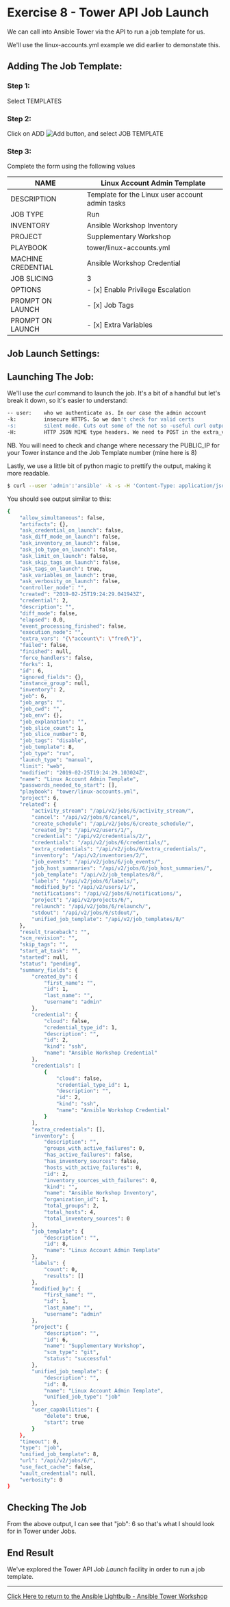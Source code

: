 # Exercise 8 - Tower API Job Launch

We can call into Ansible Tower via the API to run a job template for us.

We'll use the linux-accounts.yml example we did earlier to demonstate this.

## Adding The Job Template:

### Step 1:

Select TEMPLATES

### Step 2:

Click on ADD ![Add button](at_add.png), and select JOB TEMPLATE

### Step 3:

Complete the form using the following values

NAME |Linux Account Admin Template
-----|-------------------------
DESCRIPTION|Template for the Linux user account admin tasks
JOB TYPE|Run
INVENTORY|Ansible Workshop Inventory
PROJECT|Supplementary Workshop
PLAYBOOK|tower/linux-accounts.yml
MACHINE CREDENTIAL|Ansible Workshop Credential
JOB SLICING|3
OPTIONS|- [x] Enable Privilege Escalation
PROMPT ON LAUNCH|- [x] Job Tags
PROMPT ON LAUNCH|- [x] Extra Variables

## Job Launch Settings:

## Launching The Job:

We'll use the *curl* command to launch the job. It's a bit of a handful but let's break it down, so it's easier to understand:

```bash
-- user:    who we authenticate as. In our case the admin account
-k:         insecure HTTPS. So we don't check for valid certs
-s:         silent mode. Cuts out some of the not so -useful curl output we don't want
-H:         HTTP JSON MIME type headers. We need to POST in the extra_vars and job_tags so the job will run successfully
```

NB. You will need to check and change where necessary the PUBLIC_IP for your Tower instance and the Job Template number (mine here is 8)

Lastly, we use a little bit of python magic to prettify the output, making it more readable.

```bash
$ curl --user 'admin':'ansible' -k -s -H 'Content-Type: application/json' -XPOST -d '{"extra_vars":"{\"account\":\"fred\"}","job_tags":"disable"}' https://52.59.208.221/api/v2/job_templates/8/launch/ | python -m json.tool
```

You should see output similar to this:

```bash
{
    "allow_simultaneous": false,
    "artifacts": {},
    "ask_credential_on_launch": false,
    "ask_diff_mode_on_launch": false,
    "ask_inventory_on_launch": false,
    "ask_job_type_on_launch": false,
    "ask_limit_on_launch": false,
    "ask_skip_tags_on_launch": false,
    "ask_tags_on_launch": true,
    "ask_variables_on_launch": true,
    "ask_verbosity_on_launch": false,
    "controller_node": "",
    "created": "2019-02-25T19:24:29.041943Z",
    "credential": 2,
    "description": "",
    "diff_mode": false,
    "elapsed": 0.0,
    "event_processing_finished": false,
    "execution_node": "",
    "extra_vars": "{\"account\": \"fred\"}",
    "failed": false,
    "finished": null,
    "force_handlers": false,
    "forks": 1,
    "id": 6,
    "ignored_fields": {},
    "instance_group": null,
    "inventory": 2,
    "job": 6,
    "job_args": "",
    "job_cwd": "",
    "job_env": {},
    "job_explanation": "",
    "job_slice_count": 1,
    "job_slice_number": 0,
    "job_tags": "disable",
    "job_template": 8,
    "job_type": "run",
    "launch_type": "manual",
    "limit": "web",
    "modified": "2019-02-25T19:24:29.103024Z",
    "name": "Linux Account Admin Template",
    "passwords_needed_to_start": [],
    "playbook": "tower/linux-accounts.yml",
    "project": 6,
    "related": {
        "activity_stream": "/api/v2/jobs/6/activity_stream/",
        "cancel": "/api/v2/jobs/6/cancel/",
        "create_schedule": "/api/v2/jobs/6/create_schedule/",
        "created_by": "/api/v2/users/1/",
        "credential": "/api/v2/credentials/2/",
        "credentials": "/api/v2/jobs/6/credentials/",
        "extra_credentials": "/api/v2/jobs/6/extra_credentials/",
        "inventory": "/api/v2/inventories/2/",
        "job_events": "/api/v2/jobs/6/job_events/",
        "job_host_summaries": "/api/v2/jobs/6/job_host_summaries/",
        "job_template": "/api/v2/job_templates/8/",
        "labels": "/api/v2/jobs/6/labels/",
        "modified_by": "/api/v2/users/1/",
        "notifications": "/api/v2/jobs/6/notifications/",
        "project": "/api/v2/projects/6/",
        "relaunch": "/api/v2/jobs/6/relaunch/",
        "stdout": "/api/v2/jobs/6/stdout/",
        "unified_job_template": "/api/v2/job_templates/8/"
    },
    "result_traceback": "",
    "scm_revision": "",
    "skip_tags": "",
    "start_at_task": "",
    "started": null,
    "status": "pending",
    "summary_fields": {
        "created_by": {
            "first_name": "",
            "id": 1,
            "last_name": "",
            "username": "admin"
        },
        "credential": {
            "cloud": false,
            "credential_type_id": 1,
            "description": "",
            "id": 2,
            "kind": "ssh",
            "name": "Ansible Workshop Credential"
        },
        "credentials": [
            {
                "cloud": false,
                "credential_type_id": 1,
                "description": "",
                "id": 2,
                "kind": "ssh",
                "name": "Ansible Workshop Credential"
            }
        ],
        "extra_credentials": [],
        "inventory": {
            "description": "",
            "groups_with_active_failures": 0,
            "has_active_failures": false,
            "has_inventory_sources": false,
            "hosts_with_active_failures": 0,
            "id": 2,
            "inventory_sources_with_failures": 0,
            "kind": "",
            "name": "Ansible Workshop Inventory",
            "organization_id": 1,
            "total_groups": 2,
            "total_hosts": 4,
            "total_inventory_sources": 0
        },
        "job_template": {
            "description": "",
            "id": 8,
            "name": "Linux Account Admin Template"
        },
        "labels": {
            "count": 0,
            "results": []
        },
        "modified_by": {
            "first_name": "",
            "id": 1,
            "last_name": "",
            "username": "admin"
        },
        "project": {
            "description": "",
            "id": 6,
            "name": "Supplementary Workshop",
            "scm_type": "git",
            "status": "successful"
        },
        "unified_job_template": {
            "description": "",
            "id": 8,
            "name": "Linux Account Admin Template",
            "unified_job_type": "job"
        },
        "user_capabilities": {
            "delete": true,
            "start": true
        }
    },
    "timeout": 0,
    "type": "job",
    "unified_job_template": 8,
    "url": "/api/v2/jobs/6/",
    "use_fact_cache": false,
    "vault_credential": null,
    "verbosity": 0
}
```

## Checking The Job

From the above output, I can see that "job": 6 so that's what I should look for in Tower under Jobs.

## End Result
We've explored the Tower API *Job Launch* facility in order to run a job template.


---

[Click Here to return to the Ansible Lightbulb - Ansible Tower Workshop](../README.md)
